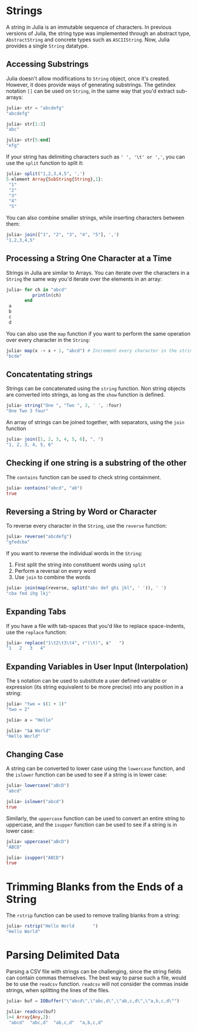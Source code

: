 # Strings

A string in Julia is an immutable sequence of characters. In previous versions of Julia, the string type was implemented through an abstract type, `AbstractString` and concrete types such as `ASCIIString`. Now, Julia provides a single `String` datatype.

## Accessing Substrings

Julia doesn't allow modifications to `String` object, once it's created. However, it does provide ways of generating substrings. The getindex notation `[]` can be used on `String`, in the same way that you'd extract sub-arrays:

```julia
julia> str = "abcdefg"
"abcdefg"

julia> str[1:3]
"abc"

julia> str[5:end]
"efg"
```

If your string has delimiting characters such as `' ', '\t' or ','`, you can use the `split` function to split it:

```julia
julia> split("1,2,3,4,5", ',')
5-element Array{SubString{String},1}:
 "1"
 "2"
 "3"
 "4"
 "5"
```

You can also combine smaller strings, while inserting characters between them:

```julia
julia> join(["1", "2", "3", "4", "5"], ',')
"1,2,3,4,5"
```


## Processing a String One Character at a Time

Strings in Julia are similar to Arrays. You can iterate over the characters in a `String` the same way you'd iterate over the elements in an array:

```julia
julia> for ch in "abcd"
          println(ch)
       end
 a
 b
 c
 d
```

You can also use the `map` function if you want to perform the same operation over every character in the `String`:

```julia
julia> map(x -> x + 1, "abcd") # Increment every character in the string
"bcde"
```

## Concatentating strings

Strings can be concatenated using the `string` function. Non string objects are converted into strings, as long as the
`show` function is defined.

```julia
julia> string("One ", "Two ", 3, ' ', :four)
"One Two 3 four"
```

An array of strings can be joined together, with separators, using the `join` function

```julia
julia> join([1, 2, 3, 4, 5, 6], ", ")
"1, 2, 3, 4, 5, 6"
```

## Checking if one string is a substring of the other
The `contains` function can be used to check string containment.

```julia
julia> contains("abcd", "ab")
true
```
## Reversing a String by Word or Character

To reverse every character in the `String`, use the `reverse` function:

```julia
julia> reverse("abcdefg")
"gfedcba"
```

If you want to reverse the individual words in the `String`:

1. First split the string into constituent words using `split`
2. Perform a reversal on every word
3. Use `join` to combine the words

```julia
julia> join(map(reverse, split("abc def ghi jkl", ' ')), ' ')
"cba fed ihg lkj"
```

## Expanding Tabs

If you have a file with tab-spaces that you'd like to replace space-indents, use the `replace` function:

```julia
julia> replace("1\t2\t3\t4", r"(\t)", s"   ")
"1   2   3   4"
```

## Expanding Variables in User Input (Interpolation)

The `$` notation can be used to substitute a user defined variable or expression (its string equivalent to be more precise) into any position in a string:

```julia
julia> "two = $(1 + 1)"
"two = 2"

julia> a = "Hello"

julia> "$a World"
"Hello World"
```

## Changing Case

A string can be converted to lower case using the `lowercase` function, and the `islower` function can be used to see if a string is in lower case:

```julia
julia> lowercase("aBcD")
"abcd"

julia> islower("abcd")
true
```

Similarly, the `uppercase` function can be used to convert an entire string to uppercase, and the `isupper` function can be used to see if a string is in lower case:

```julia
julia> uppercase("aBcD")
"ABCD"

julia> isupper("ABCD")
true
```

# Trimming Blanks from the Ends of a String

The `rstrip` function can be used to remove trailing blanks from a string:

```julia
julia> rstrip("Hello World       ")
"Hello World"
```

# Parsing Delimited Data

Parsing a CSV file with strings can be challenging, since the string fields can contain commas themselves. The best way to parse such a file, would be to use the `readcsv` function. `readcsv` will not consider the commas inside strings, when splitting the lines of the files.

```julia
julia> buf = IOBuffer("\"abcd\",\"abc,d\",\"ab,c,d\",\"a,b,c,d\"")

julia> readcsv(buf)
1×4 Array{Any,2}:
 "abcd"  "abc,d"  "ab,c,d"  "a,b,c,d"
```
